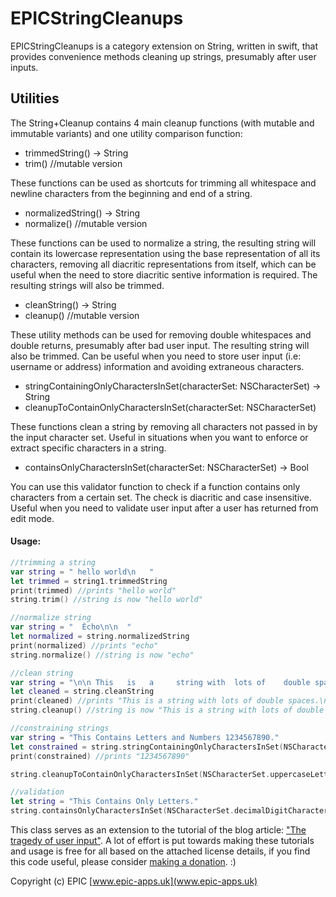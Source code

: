 # EPICStringCleanups

EPICStringCleanups is a category extension on String, written in swift, that provides convenience methods cleaning up strings, presumably after user inputs. 

Utilities
---------
The String+Cleanup contains 4 main cleanup functions (with mutable and immutable variants) and one utility comparison function:

* trimmedString() -> String 
* trim() //mutable version

These functions can be used as shortcuts for trimming all whitespace and newline characters from the beginning and end of a string.

* normalizedString() -> String 
* normalize() //mutable version

These functions can be used to normalize a string, the resulting string will contain its lowercase representation using the base representation of all its characters, removing all diacritic representations from itself, which can be useful when the need to store diacritic sentive information is required. The resulting strings will also be trimmed.

* cleanString() -> String 
* cleanup() //mutable version

These utility methods can be used for removing double whitespaces and double returns, presumably after bad user input. The resulting string will also be trimmed. Can be useful when you need to store user input (i.e: username or address) information and avoiding extraneous characters.

* stringContainingOnlyCharactersInSet(characterSet: NSCharacterSet) -> String
* cleanupToContainOnlyCharactersInSet(characterSet: NSCharacterSet)

These functions clean a string by removing all characters not passed in by the input character set. Useful in situations when you want to enforce or extract specific characters in a string. 

* containsOnlyCharactersInSet(characterSet: NSCharacterSet) -> Bool

You can use this validator function to check if a function contains only characters from a certain set. The check is diacritic and case insensitive. Useful when you need to validate user input after a user has returned from edit mode.

#### Usage:
```swift
//trimming a string
var string = " hello world\n   "
let trimmed = string1.trimmedString
print(trimmed) //prints "hello world"
string.trim() //string is now "hello world" 

//normalize string
var string = "  Ècho\n\n  "
let normalized = string.normalizedString
print(normalized) //prints "echo"
string.normalize() //string is now "echo"

//clean string
var string = "\n\n This   is   a     string with  lots of    double spaces.    \n\n   And a newline.\n  Or two.    \n"
let cleaned = string.cleanString
print(cleaned) //prints "This is a string with lots of double spaces.\nAnd a newline.\nOr two."
string.cleanup() //string is now "This is a string with lots of double spaces.\nAnd a newline.\nOr two."

//constraining strings
var string = "This Contains Letters and Numbers 1234567890."
let constrained = string.stringContainingOnlyCharactersInSet(NSCharacterSet.decimalDigitCharacterSet())
print(constrained) //prints "1234567890"

string.cleanupToContainOnlyCharactersInSet(NSCharacterSet.uppercaseLetterCharacterSet()) //string is now TCLN

//validation
let string = "This Contains Only Letters."
string.containsOnlyCharactersInSet(NSCharacterSet.decimalDigitCharacterSet()) //returns false
```

This class serves as an extension to the tutorial of the blog article: ["The tragedy of user input"](http://epic-apps.uk/2015/10/17/the-tragedy-of-user-input/).
A lot of effort is put towards making these tutorials and usage is free for all based on the attached license details, if you find this code useful, please consider [making a donation](http://epic-apps.uk/donations/). :)

Copyright (c) EPIC 
[www.epic-apps.uk](www.epic-apps.uk)



